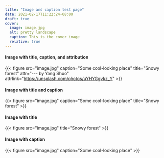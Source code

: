 ```yaml
---
title: "Image and caption test page"
date: 2021-02-17T11:22:24-08:00
draft: true
cover:
  image: image.jpg
  alt: pretty landscape
  caption: This is the cover image
  relative: true
---
```


#### Image with title, caption, and attribution
{{< figure src="image.jpg" caption="Some cool-looking place" title="Snowy forest" attr="--- by Yang Shuo" attrlink="https://unsplash.com/photos/uYHYGgvkz_Y" >}}

#### Image with title and caption
{{< figure src="image.jpg" caption="Some cool-looking place" title="Snowy forest" >}}

#### Image with title
{{< figure src="image.jpg" title="Snowy forest" >}}

#### Image with caption
{{< figure src="image.jpg" caption="Some cool-looking place" >}}
